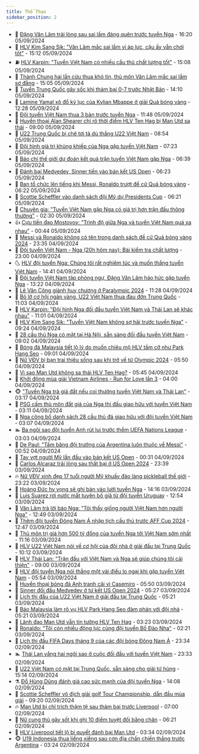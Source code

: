 ```yaml
---
title: Thể Thao
sidebar_position: 2
---
```


<!-- dantri-the-thao:START -->
- 🎡 [Đặng Văn Lâm trải lòng sau sai lầm đáng quên trước tuyển Nga](https://dantri.com.vn/the-thao/dang-van-lam-trai-long-sau-sai-lam-dang-quen-truoc-tuyen-nga-20240905231912230.htm) - 16:20 05/09/2024
- 💯 [HLV Kim Sang Sik: &quot;Văn Lâm mắc sai lầm vì áp lực, cậu ấy vẫn chơi tốt&quot;](https://dantri.com.vn/the-thao/hlv-kim-sang-sik-van-lam-mac-sai-lam-vi-ap-luc-cau-ay-van-choi-tot-20240905221157973.htm) - 15:12 05/09/2024
- ⛽️ [HLV Karpin: &quot;Tuyển Việt Nam có nhiều cầu thủ chất lượng tốt&quot;](https://dantri.com.vn/the-thao/hlv-karpin-tuyen-viet-nam-co-nhieu-cau-thu-chat-luong-tot-20240905220808808.htm) - 15:08 05/09/2024
- 💃 [Thành Chung hai lần cứu thua khó tin, thủ môn Văn Lâm mắc sai lầm sơ đẳng](https://dantri.com.vn/the-thao/thanh-chung-hai-lan-cuu-thua-kho-tin-thu-mon-van-lam-mac-sai-lam-so-dang-20240905220143777.htm) - 15:05 05/09/2024
- 🌈 [Tuyển Trung Quốc gây sốc khi thảm bại 0-7 trước Nhật Bản](https://dantri.com.vn/the-thao/tuyen-trung-quoc-gay-soc-khi-tham-bai-0-7-truoc-nhat-ban-20240905210947786.htm) - 14:10 05/09/2024
- 🦅 [Lamine Yamal xô đổ kỷ lục của Kylian Mbappe ở giải Quả bóng vàng](https://dantri.com.vn/the-thao/lamine-yamal-xo-do-ky-luc-cua-kylian-mbappe-o-giai-qua-bong-vang-20240905160727481.htm) - 12:28 05/09/2024
- 🌝 [Đội tuyển Việt Nam thua 3 bàn trước tuyển Nga](https://dantri.com.vn/the-thao/doi-tuyen-viet-nam-thua-3-ban-truoc-tuyen-nga-20240905184843365.htm) - 11:48 05/09/2024
- 🚀 [Huyền thoại Alan Shearer chỉ rõ thời điểm HLV Ten Hag bị Man Utd sa thải](https://dantri.com.vn/the-thao/huyen-thoai-alan-shearer-chi-ro-thoi-diem-hlv-ten-hag-bi-man-utd-sa-thai-20240905114415527.htm) - 09:00 05/09/2024
- 🎉 [U22 Trung Quốc bị chê tơi tả dù thắng U22 Việt Nam](https://dantri.com.vn/the-thao/u22-trung-quoc-bi-che-toi-ta-du-thang-u22-viet-nam-20240905155400624.htm) - 08:54 05/09/2024
- 📝 [Đội hình giá trị khủng khiếp của Nga gặp tuyển Việt Nam](https://dantri.com.vn/the-thao/doi-hinh-gia-tri-khung-khiep-cua-nga-gap-tuyen-viet-nam-20240905142354915.htm) - 07:23 05/09/2024
- 🦄 [Báo chí thế giới dự đoán kết quả trận tuyển Việt Nam gặp Nga](https://dantri.com.vn/the-thao/bao-chi-the-gioi-du-doan-ket-qua-tran-tuyen-viet-nam-gap-nga-20240905113939904.htm) - 06:39 05/09/2024
- 🎉 [Đánh bại Medvedev, Sinner tiến vào bán kết US Open](https://dantri.com.vn/the-thao/danh-bai-medvedev-sinner-tien-vao-ban-ket-us-open-20240905132346546.htm) - 06:23 05/09/2024
- 💼 [Ban tổ chức lên tiếng khi Messi, Ronaldo trượt đề cử Quả bóng vàng](https://dantri.com.vn/the-thao/ban-to-chuc-len-tieng-khi-messi-ronaldo-truot-de-cu-qua-bong-vang-20240905140839695.htm) - 06:22 05/09/2024
- 🤡 [Scottie Scheffler vào danh sách đội Mỹ dự Presidents Cup](https://dantri.com.vn/the-thao/scottie-scheffler-vao-danh-sach-doi-my-du-presidents-cup-20240905114053707.htm) - 06:21 05/09/2024
- 🦆 [Chuyên gia: &quot;Tuyển Việt Nam gặp Nga có giá trị hơn trận đấu thông thường&quot;](https://dantri.com.vn/the-thao/chuyen-gia-tuyen-viet-nam-gap-nga-co-gia-tri-hon-tran-dau-thong-thuong-20240904213722915.htm) - 02:30 05/09/2024
- 👍 [Cựu tiền đạo Mostovoy: &quot;Trình độ giữa Nga và tuyển Việt Nam quá xa nhau&quot;](https://dantri.com.vn/the-thao/cuu-tien-dao-mostovoy-trinh-do-giua-nga-va-tuyen-viet-nam-qua-xa-nhau-20240904233804735.htm) - 00:44 05/09/2024
- 💼 [Messi và Ronaldo không có tên trong danh sách đề cử Quả bóng vàng 2024](https://dantri.com.vn/the-thao/messi-va-ronaldo-khong-co-ten-trong-danh-sach-de-cu-qua-bong-vang-2024-20240905071510205.htm) - 23:35 04/09/2024
- 🦒 [Đội tuyển Việt Nam - Nga &lpar;20h hôm nay&rpar;: Bài kiểm tra chất lượng](https://dantri.com.vn/the-thao/doi-tuyen-viet-nam-nga-20h-hom-nay-bai-kiem-tra-chat-luong-20240904122515652.htm) - 23:00 04/09/2024
- 🌜 [HLV đội tuyển Nga: Chúng tôi rất nghiêm túc và muốn thắng tuyển Việt Nam](https://dantri.com.vn/the-thao/hlv-doi-tuyen-nga-chung-toi-rat-nghiem-tuc-va-muon-thang-tuyen-viet-nam-20240904211453783.htm) - 14:41 04/09/2024
- 🦆 [Đội tuyển Việt Nam tập phòng ngự, Đặng Văn Lâm háo hức gặp tuyển Nga](https://dantri.com.vn/the-thao/doi-tuyen-viet-nam-tap-phong-ngu-dang-van-lam-hao-huc-gap-tuyen-nga-20240904202125380.htm) - 13:22 04/09/2024
- 💪 [Lê Văn Công giành huy chương ở Paralympic 2024](https://dantri.com.vn/the-thao/le-van-cong-gianh-huy-chuong-o-paralympic-2024-20240904184820900.htm) - 11:28 04/09/2024
- 🧠 [Bỏ lỡ cơ hội ngàn vàng, U22 Việt Nam thua đau đớn Trung Quốc](https://dantri.com.vn/the-thao/bo-lo-co-hoi-ngan-vang-u22-viet-nam-thua-dau-don-trung-quoc-20240904180346700.htm) - 11:03 04/09/2024
- 🦄 [HLV Karpin: &quot;Đội hình Nga đối đầu tuyển Việt Nam và Thái Lan sẽ khác nhau&quot;](https://dantri.com.vn/the-thao/hlv-karpin-doi-hinh-nga-doi-dau-tuyen-viet-nam-va-thai-lan-se-khac-nhau-20240904203112392.htm) - 11:01 04/09/2024
- 🥸 [HLV Kim Sang Sik: &quot;Tuyển Việt Nam không sợ hãi trước tuyển Nga&quot;](https://dantri.com.vn/the-thao/hlv-kim-sang-sik-tuyen-viet-nam-khong-so-hai-truoc-tuyen-nga-20240904162354924.htm) - 09:24 04/09/2024
- 🤠 [28 cầu thủ Nga có mặt tại Hà Nội, sẵn sàng đối đầu tuyển Việt Nam](https://dantri.com.vn/the-thao/28-cau-thu-nga-co-mat-tai-ha-noi-san-sang-doi-dau-tuyen-viet-nam-20240904155433495.htm) - 09:02 04/09/2024
- 👺 [Bóng đá Malaysia tiết lộ lý do muốn chiêu mộ HLV tầm cỡ như Park Hang Seo](https://dantri.com.vn/the-thao/bong-da-malaysia-tiet-lo-ly-do-muon-chieu-mo-hlv-tam-co-nhu-park-hang-seo-20240904104351974.htm) - 09:01 04/09/2024
- 📝 [Nữ VĐV bị bạn trai thiêu sống sau khi trở về từ Olympic 2024](https://dantri.com.vn/the-thao/nu-vdv-bi-ban-trai-thieu-song-sau-khi-tro-ve-tu-olympic-2024-20240904125029683.htm) - 05:50 04/09/2024
- 🦆 [Vì sao Man Utd không sa thải HLV Ten Hag?](https://dantri.com.vn/the-thao/vi-sao-man-utd-khong-sa-thai-hlv-ten-hag-20240904122859105.htm) - 05:45 04/09/2024
- 🥳 [Khởi động mùa giải Vietnam Airlines - Run for Love lần 3](https://dantri.com.vn/the-thao/khoi-dong-mua-giai-vietnam-airlines-run-for-love-lan-3-20240904102008965.htm) - 04:00 04/09/2024
- 🐵 [&quot;Tuyển Nga trả giá đắt nếu coi thường tuyển Việt Nam và Thái Lan&quot;](https://dantri.com.vn/the-thao/tuyen-nga-tra-gia-dat-neu-coi-thuong-tuyen-viet-nam-va-thai-lan-20240904094738571.htm) - 03:17 04/09/2024
- 🤩 [PSG cấm thủ môn đắt giá của Nga thi đấu giao hữu với tuyển Việt Nam](https://dantri.com.vn/the-thao/psg-cam-thu-mon-dat-gia-cua-nga-thi-dau-giao-huu-voi-tuyen-viet-nam-20240904095725965.htm) - 03:11 04/09/2024
- 🤠 [Nga công bố danh sách 28 cầu thủ đá giao hữu với đội tuyển Việt Nam](https://dantri.com.vn/the-thao/nga-cong-bo-danh-sach-28-cau-thu-da-giao-huu-voi-doi-tuyen-viet-nam-20240904085515243.htm) - 03:07 04/09/2024
- 🏊 [Ba ngôi sao đội tuyển Anh rút lui trước thềm UEFA Nations League](https://dantri.com.vn/the-thao/ba-ngoi-sao-doi-tuyen-anh-rut-lui-truoc-them-uefa-nations-league-20240904092352838.htm) - 03:03 04/09/2024
- 🗽 [De Paul: &quot;Tấm băng đội trưởng của Argentina luôn thuộc về Messi&quot;](https://dantri.com.vn/the-thao/de-paul-tam-bang-doi-truong-cua-argentina-luon-thuoc-ve-messi-20240904074446950.htm) - 00:52 04/09/2024
- 🚀 [Tay vợt người Mỹ lần đầu vào bán kết US Open](https://dantri.com.vn/the-thao/tay-vot-nguoi-my-lan-dau-vao-ban-ket-us-open-20240904073120450.htm) - 00:31 04/09/2024
- 🎉 [Carlos Alcaraz trải lòng sau thất bại ở US Open 2024](https://dantri.com.vn/the-thao/carlos-alcaraz-trai-long-sau-that-bai-o-us-open-2024-20240904063754686.htm) - 23:39 03/09/2024
- 🔥 [Nữ VĐV xinh đẹp 17 tuổi người Mỹ khuấy đảo làng pickleball thế giới](https://dantri.com.vn/the-thao/nu-vdv-xinh-dep-17-tuoi-nguoi-my-khuay-dao-lang-pickleball-the-gioi-20240903230424141.htm) - 23:22 03/09/2024
- 🎉 [Hoàng Đức hy vọng sẽ ghi bàn vào lưới tuyển Nga](https://dantri.com.vn/the-thao/hoang-duc-hy-vong-se-ghi-ban-vao-luoi-tuyen-nga-20240903210554954.htm) - 14:16 03/09/2024
- 🎡 [Luis Suarez rơi nước mắt tuyên bố giã từ đội tuyển Uruguay](https://dantri.com.vn/the-thao/luis-suarez-roi-nuoc-mat-tuyen-bo-gia-tu-doi-tuyen-uruguay-20240903194553268.htm) - 12:54 03/09/2024
- 🐻 [Văn Lâm trả lời báo Nga: &quot;Tôi thấy giống người Việt Nam hơn người Nga&quot;](https://dantri.com.vn/the-thao/van-lam-tra-loi-bao-nga-toi-thay-giong-nguoi-viet-nam-hon-nguoi-nga-20240903194927198.htm) - 12:49 03/09/2024
- 🌊 [Thêm đội tuyển Đông Nam Á nhập tịch cầu thủ trước AFF Cup 2024](https://dantri.com.vn/the-thao/them-doi-tuyen-dong-nam-a-nhap-tich-cau-thu-truoc-aff-cup-2024-20240903160649165.htm) - 12:47 03/09/2024
- 💃 [Thủ môn trị giá hơn 500 tỷ đồng của tuyển Nga tới Việt Nam sớm nhất](https://dantri.com.vn/the-thao/thu-mon-tri-gia-hon-500-ty-dong-cua-tuyen-nga-toi-viet-nam-som-nhat-20240903181606945.htm) - 11:16 03/09/2024
- 🤔 [HLV U22 Việt Nam nói về cơ hội của đội nhà ở giải đấu tại Trung Quốc](https://dantri.com.vn/the-thao/hlv-u22-viet-nam-noi-ve-co-hoi-cua-doi-nha-o-giai-dau-tai-trung-quoc-20240903171231933.htm) - 10:12 03/09/2024
- 🤭 [HLV Thái Lan: &quot;Trận đấu với Việt Nam và Nga sẽ giúp chúng tôi cải thiện&quot;](https://dantri.com.vn/the-thao/hlv-thai-lan-tran-dau-voi-viet-nam-va-nga-se-giup-chung-toi-cai-thien-20240903102706529.htm) - 09:00 03/09/2024
- 👹 [HLV đội tuyển Nga nói thẳng một vài điều lo ngại khi gặp tuyển Việt Nam](https://dantri.com.vn/the-thao/hlv-doi-tuyen-nga-noi-thang-mot-vai-dieu-lo-ngai-khi-gap-tuyen-viet-nam-20240903125244440.htm) - 05:54 03/09/2024
- 🗽 [Huyền thoại bóng đá Anh tranh cãi vì Casemiro](https://dantri.com.vn/the-thao/huyen-thoai-bong-da-anh-tranh-cai-vi-casemiro-20240903131920344.htm) - 05:50 03/09/2024
- 🥳 [Sinner đối đầu Medvedev ở tứ kết US Open 2024](https://dantri.com.vn/the-thao/sinner-doi-dau-medvedev-o-tu-ket-us-open-2024-20240903122745005.htm) - 05:27 03/09/2024
- 💃 [Lịch thi đấu của U22 Việt Nam ở giải đấu tại Trung Quốc](https://dantri.com.vn/the-thao/lich-thi-dau-cua-u22-viet-nam-o-giai-dau-tai-trung-quoc-20240903122005132.htm) - 05:21 03/09/2024
- 🧰 [Báo Malaysia làm rõ vụ HLV Park Hang Seo đàm phán với đội nhà](https://dantri.com.vn/the-thao/bao-malaysia-lam-ro-vu-hlv-park-hang-seo-dam-phan-voi-doi-nha-20240903120125776.htm) - 05:21 03/09/2024
- 💪 [Lãnh đạo Man Utd vẫn tin tưởng HLV Ten Hag](https://dantri.com.vn/the-thao/lanh-dao-man-utd-van-tin-tuong-hlv-ten-hag-20240903102203733.htm) - 03:23 03/09/2024
- 🚀 [Ronaldo: &quot;Tôi còn nhiều động lực cùng đội tuyển Bồ Đào Nha&quot;](https://dantri.com.vn/the-thao/ronaldo-toi-con-nhieu-dong-luc-cung-doi-tuyen-bo-dao-nha-20240903091738115.htm) - 02:21 03/09/2024
- 🤠 [Lịch thi đấu FIFA Days tháng 9 của các đội bóng Đông Nam Á](https://dantri.com.vn/the-thao/lich-thi-dau-fifa-days-thang-9-cua-cac-doi-bong-dong-nam-a-20240902233201310.htm) - 23:34 02/09/2024
- 🏊 [Thái Lan vắng hai ngôi sao ở cuộc đối đầu với tuyển Việt Nam](https://dantri.com.vn/the-thao/thai-lan-vang-hai-ngoi-sao-o-cuoc-doi-dau-voi-tuyen-viet-nam-20240903065127565.htm) - 23:33 02/09/2024
- 🦄 [U22 Việt Nam có mặt tại Trung Quốc, sẵn sàng cho giải tứ hùng](https://dantri.com.vn/the-thao/u22-viet-nam-co-mat-tai-trung-quoc-san-sang-cho-giai-tu-hung-20240902221259137.htm) - 15:14 02/09/2024
- ⚗️ [Đỗ Hùng Dũng đánh giá cao sức mạnh của đội tuyển Nga](https://dantri.com.vn/the-thao/do-hung-dung-danh-gia-cao-suc-manh-cua-doi-tuyen-nga-20240902210504666.htm) - 14:08 02/09/2024
- 🥷 [Scottie Scheffler vô địch giải golf Tour Championship, dẫn đầu mùa giải](https://dantri.com.vn/the-thao/scottie-scheffler-vo-dich-giai-golf-tour-championship-dan-dau-mua-giai-20240902121215868.htm) - 09:20 02/09/2024
- 🔥 [Man Utd bị chỉ trích thậm tệ sau thảm bại trước Liverpool](https://dantri.com.vn/the-thao/man-utd-bi-chi-trich-tham-te-sau-tham-bai-truoc-liverpool-20240902124621622.htm) - 07:00 02/09/2024
- 🦅 [Nữ cung thủ gây sốt khi ghi 10 điểm tuyệt đối bằng chân](https://dantri.com.vn/the-thao/nu-cung-thu-gay-sot-khi-ghi-10-diem-tuyet-doi-bang-chan-20240902132052878.htm) - 06:21 02/09/2024
- 🌝 [HLV Liverpool tiết lộ bí quyết đánh bại Man Utd](https://dantri.com.vn/the-thao/hlv-liverpool-tiet-lo-bi-quyet-danh-bai-man-utd-20240902090822450.htm) - 03:34 02/09/2024
- 🐵 [U19 Indonesia thua liểng xiểng sau cơn địa chấn chiến thắng trước Argentina](https://dantri.com.vn/the-thao/u19-indonesia-thua-lieng-xieng-sau-con-dia-chan-chien-thang-truoc-argentina-20240902102436184.htm) - 03:24 02/09/2024<!-- dantri-the-thao:END -->
